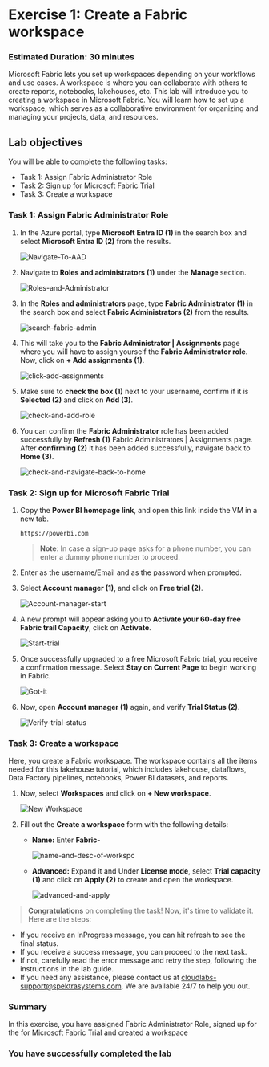 # Exercise 1: Create a Fabric workspace

### Estimated Duration: 30 minutes

Microsoft Fabric lets you set up workspaces depending on your workflows and use cases. A workspace is where you can collaborate with others to create reports, notebooks, lakehouses, etc. This lab will introduce you to creating a workspace in Microsoft Fabric. You will learn how to set up a workspace, which serves as a collaborative environment for organizing and managing your projects, data, and resources.

## Lab objectives

You will be able to complete the following tasks:

- Task 1: Assign Fabric Administrator Role
- Task 2: Sign up for Microsoft Fabric Trial
- Task 3: Create a workspace
  
### Task 1: Assign Fabric Administrator Role

1. In the Azure portal, type **Microsoft Entra ID (1)** in the search box and select **Microsoft Entra ID (2)** from the results.

   ![Navigate-To-AAD](./Images/ws/entra01.png)

2. Navigate to **Roles and administrators (1)** under the **Manage** section.

   ![Roles-and-Administrator](./Images/E1-T1-S2.png)

3. In the **Roles and administrators** page, type **Fabric Administrator (1)** in the search box and select **Fabric Administrators (2)** from the results.

   ![search-fabric-admin](./Images/E1-T1-S3.png)

4. This will take you to the **Fabric Administrator | Assignments** page where you will have to assign yourself the **Fabric Administrator role**. Now, click on **+ Add assignments (1)**.

   ![click-add-assignments](./Images/E1-T1-S4.png)

5. Make sure to **check the box (1)** next to your username, confirm if it is **Selected (2)** and click on **Add (3)**.

   ![check-and-add-role](./Images/E1-T1-S5.png)

6. You can confirm the **Fabric Administrator** role has been added successfully by **Refresh (1)** Fabric Administrators | Assignments page. After **confirming (2)** it has been added successfully, navigate back to **Home (3)**.

   ![check-and-navigate-back-to-home](./Images/E1-T1-S6.png)

### Task 2: Sign up for Microsoft Fabric Trial

1. Copy the **Power BI homepage link**, and open this link inside the VM in a new tab.

   ```
   https://powerbi.com
   ```

   >**Note**: In case a sign-up page asks for a phone number, you can enter a dummy phone number to proceed.

2. Enter <inject key="AzureAdUserEmail"></inject> as the username/Email and <inject key="AzureAdUserPassword"></inject> as the password when prompted.

3. Select **Account manager (1)**, and click on **Free trial (2)**.

   ![Account-manager-start](./Images/E1-T2-S3.png)

4. A new prompt will appear asking you to **Activate your 60-day free Fabric trail Capacity**, click on **Activate**.

   ![Start-trial](./Images/E1-T2-S4.png)

5. Once successfully upgraded to a free Microsoft Fabric trial, you receive a confirmation message. Select **Stay on Current Page** to begin working in Fabric.

   ![Got-it](./Images/E1-T2-S5.png)

6. Now, open **Account manager (1)** again, and verify **Trial Status (2)**.

   ![Verify-trial-status](./Images/E1-T2-S6.png)

### Task 3: Create a workspace

Here, you create a Fabric workspace. The workspace contains all the items needed for this lakehouse tutorial, which includes lakehouse, dataflows, Data Factory pipelines, notebooks, Power BI datasets, and reports.

1.  Now, select **Workspaces** and click on **+ New workspace**.

    ![New Workspace](./Images/E1-T3-S1.png)

2. Fill out the **Create a workspace** form with the following details:

   - **Name:** Enter **Fabric-<inject key="DeploymentID" enableCopy="false"/>**

      ![name-and-desc-of-workspc](./Images/E1-T3-S2a.png)

   - **Advanced:** Expand it and Under **License mode**, select **Trial capacity (1)** and click on **Apply (2)** to create and open the workspace.

      ![advanced-and-apply](./Images/E1-T3-S2b.png)

> **Congratulations** on completing the task! Now, it's time to validate it. Here are the steps:
      
   - If you receive an InProgress message, you can hit refresh to see the final status.
   - If you receive a success message, you can proceed to the next task.
   - If not, carefully read the error message and retry the step, following the instructions in the lab guide.
   - If you need any assistance, please contact us at cloudlabs-support@spektrasystems.com. We are available 24/7 to help you out.

<validation step="796cb471-1103-4bc8-8e98-9e6dd3e8c025" />

### Summary

In this exercise, you have assigned Fabric Administrator Role, signed up for the for Microsoft Fabric Trial and created a workspace

### You have successfully completed the lab
